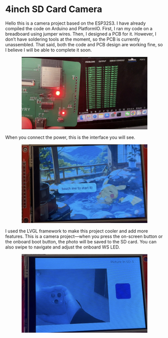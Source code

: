 # 4inch SD Card Camera

Hello this is a camera project based on the ESP32S3. I have already compiled the code on Arduino and PlatformIO. First, I ran my code on a breadboard using jumper wires. Then, I designed a PCB for it. However, I don’t have soldering tools at the moment, so the PCB is currently unassembled. That said, both the code and PCB design are working fine, so I believe I will be able to complete it soon.

<div align=center>
	<img src="https://github.com/myry07/4inch-sdcard-camera/blob/main/03.Docs/pcb.png" width="400" height="230">
</div>

When you connect the power, this is the interface you will see.

<div align=center>
    <img src="https://github.com/myry07/4inch-sdcard-camera/blob/eef2e84c3667379b4da7cd1bf0e9e1798db315c5/03.Docs/start.png" width="400" height="250">
</div>

I used the LVGL framework to make this project cooler and add more features. This is a camera project—when you press the on-screen button or the onboard boot button, the photo will be saved to the SD card. You can also swipe to navigate and adjust the onboard WS LED.
    
<div align=center>
    <img src="https://github.com/myry07/4inch-sdcard-camera/blob/eef2e84c3667379b4da7cd1bf0e9e1798db315c5/03.Docs/camera.png" width="400" height="250">
</div>
